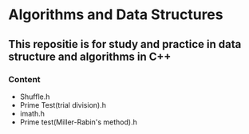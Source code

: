# Algorithms and Data Structures

## This repositie is for study and practice in data structure and algorithms in C++

### Content
    
   - Shuffle.h
   - Prime Test(trial division).h
   - imath.h
   - Prime test(Miller-Rabin's method).h
